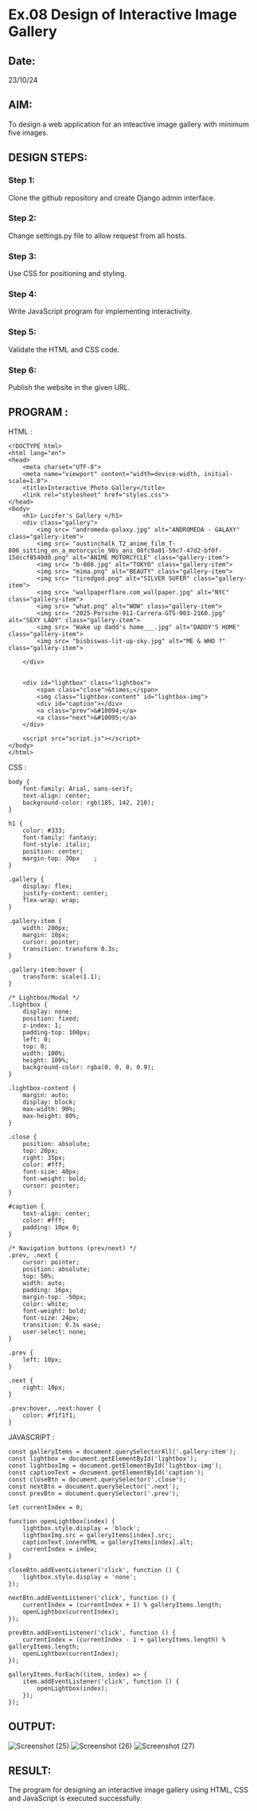 # Ex.08 Design of Interactive Image Gallery
## Date:
23/10/24
## AIM:
To design a web application for an inteactive image gallery with minimum five images.

## DESIGN STEPS:

### Step 1:
Clone the github repository and create Django admin interface.

### Step 2:
Change settings.py file to allow request from all hosts.

### Step 3:
Use CSS for positioning and styling.

### Step 4:
Write JavaScript program for implementing interactivity.

### Step 5:
Validate the HTML and CSS code.

### Step 6:
Publish the website in the given URL.

## PROGRAM :
HTML :
```
<!DOCTYPE html>
<html lang="en">
<head>
    <meta charset="UTF-8">
    <meta name="viewport" content="width=device-width, initial-scale=1.0">
    <title>Interactive Photo Gallery</title>
    <link rel="stylesheet" href="styles.css">
</head>
<body>
    <h1> Lucifer's Gallery </h1>
    <div class="gallery">
        <img src= "andromeda-galaxy.jpg" alt="ANDROMEDA - GALAXY" class="gallery-item">
        <img src= "austinchalk_T2_anime_film_T-800_sitting_on_a_motorcycle_90s_ani_08fc9a01-59c7-47d2-bf0f-15dccf8540d0.png" alt="ANIME MOTORCYCLE" class="gallery-item">
        <img src= "b-008.jpg" alt="TOKYO" class="gallery-item">
        <img src= "mima.png" alt="BEAUTY" class="gallery-item">
        <img src= "tiredgod.png" alt="SILVER SUFER" class="gallery-item">
        <img src= "wallpaperflare.com_wallpaper.jpg" alt="NYC" class="gallery-item">
        <img src= "what.png" alt="WOW" class="gallery-item">
        <img src= "2025-Porsche-911-Carrera-GTS-003-2160.jpg" alt="SEXY LADY" class="gallery-item">
        <img src= "Wake up dadd's home___.jpg" alt="DADDY'S HOME" class="gallery-item">
        <img src= "bisbiswas-lit-up-sky.jpg" alt="ME & WHO ?" class="gallery-item">
        
    </div>

    
    <div id="lightbox" class="lightbox">
        <span class="close">&times;</span>
        <img class="lightbox-content" id="lightbox-img">
        <div id="caption"></div>
        <a class="prev">&#10094;</a>
        <a class="next">&#10095;</a>
    </div>

    <script src="script.js"></script>
</body>
</html>

```
CSS : 
```
body {
    font-family: Arial, sans-serif;
    text-align: center;
    background-color: rgb(185, 142, 210);
}

h1 {
    color: #333;
    font-family: fantasy;
    font-style: italic;
    position: center;
    margin-top: 30px    ;
}

.gallery {
    display: flex;
    justify-content: center;
    flex-wrap: wrap;
}

.gallery-item {
    width: 200px;
    margin: 10px;
    cursor: pointer;
    transition: transform 0.3s;
}

.gallery-item:hover {
    transform: scale(1.1);
}

/* Lightbox/Modal */
.lightbox {
    display: none;
    position: fixed;
    z-index: 1;
    padding-top: 100px;
    left: 0;
    top: 0;
    width: 100%;
    height: 100%;
    background-color: rgba(0, 0, 0, 0.9);
}

.lightbox-content {
    margin: auto;
    display: block;
    max-width: 90%;
    max-height: 80%;
}

.close {
    position: absolute;
    top: 20px;
    right: 35px;
    color: #fff;
    font-size: 40px;
    font-weight: bold;
    cursor: pointer;
}

#caption {
    text-align: center;
    color: #fff;
    padding: 10px 0;
}

/* Navigation buttons (prev/next) */
.prev, .next {
    cursor: pointer;
    position: absolute;
    top: 50%;
    width: auto;
    padding: 16px;
    margin-top: -50px;
    color: white;
    font-weight: bold;
    font-size: 24px;
    transition: 0.3s ease;
    user-select: none;
}

.prev {
    left: 10px;
}

.next {
    right: 10px;
}

.prev:hover, .next:hover {
    color: #f1f1f1;
}

```
JAVASCRIPT : 
```
const galleryItems = document.querySelectorAll('.gallery-item');
const lightbox = document.getElementById('lightbox');
const lightboxImg = document.getElementById('lightbox-img');
const captionText = document.getElementById('caption');
const closeBtn = document.querySelector('.close');
const nextBtn = document.querySelector('.next');
const prevBtn = document.querySelector('.prev');

let currentIndex = 0;

function openLightbox(index) {
    lightbox.style.display = 'block';
    lightboxImg.src = galleryItems[index].src;
    captionText.innerHTML = galleryItems[index].alt;
    currentIndex = index;
}

closeBtn.addEventListener('click', function () {
    lightbox.style.display = 'none';
});

nextBtn.addEventListener('click', function () {
    currentIndex = (currentIndex + 1) % galleryItems.length; 
    openLightbox(currentIndex);
});

prevBtn.addEventListener('click', function () {
    currentIndex = (currentIndex - 1 + galleryItems.length) % galleryItems.length; 
    openLightbox(currentIndex);
});

galleryItems.forEach((item, index) => {
    item.addEventListener('click', function () {
        openLightbox(index);
    });
});

```
## OUTPUT:
![Screenshot (25)](https://github.com/user-attachments/assets/e3b6373b-40dc-4d91-9663-2e7c8aaea2ab)
![Screenshot (26)](https://github.com/user-attachments/assets/e33102d0-9265-4c5b-ac38-cddfdfbd4976)
![Screenshot (27)](https://github.com/user-attachments/assets/49822581-d118-4d5e-afa4-adbf9623b521)

## RESULT:
The program for designing an interactive image gallery using HTML, CSS and JavaScript is executed successfully.
